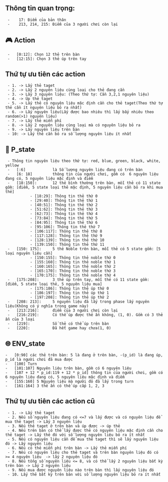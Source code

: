 ##  Thông tin quan trọng:
     -    17: Điểm của bản thân
     -    213, 214, 215: Điểm của 3 người chơi còn lại
     
## :video_game: Action
     -   [0:12]: Chọn 12 thẻ trên bàn
     -   [12:15]: Chọn 3 thẻ úp trên tay

## Thứ tự ưu tiên các action
     - 1. -> Lấy thẻ taget
     - 2. -> Lấy 2 nguyên liệu cùng loại cho thẻ đang cần
     - 3. -> Lấy 3 nguyên liệu: (Theo thứ tự: Cần 3,2,1 nguyên liệu)
     - 4. -> Úp thẻ taget
     - 5. -> Lấy thẻ có nguyên liệu mặc định cần cho thẻ taget(Theo thứ tự thẻ cần ít nguyên liệu bỏ ra nhất)
     - 6. -> Lấy nguyên liệu(Lấy được bao nhiêu thì lấy bấy nhiêu theo random(>1) nguyên liệu)
     - 7. -> Lấy thẻ miễn phí
     - 8. -> Lấy 2 nguyên liệu cùng loại mà có nguyên liệu bỏ ra
     - 9. -> Lấy nguyên liệu trên bàn
     - 10: -> Lấy thẻ cần bỏ ra số lượng nguyên liệu ít nhất


## :bust_in_silhouette: P_state
     - Thông tin nguyên liệu theo thứ tự: red, blue, green, black, white, yellow
     -   [:6]            là Số lượng nguyên liệu đang có trên bàn
     -   [6: 18]         thông tin của người chơi, gồm có  6 nguyên liệu đang có, 5 nguyên liệu mặc định và điểm
     -   [18:150]:       12 thẻ bình thường trên bàn, mỗi thẻ có 11 state gồm: [điểm, 5 state loại thẻ mặc định, 5 nguyên liệu cần bỏ ra khi mua thẻ]
               - [18:29]: Thông tin thẻ thứ 0
               - [29:40]: Thông tin thẻ thứ 1
               - [40:51]: Thông tin thẻ thứ 2
               - [51:62]: Thông tin thẻ thứ 3
               - [62:73]: Thông tin thẻ thứ 4
               - [73:84]: Thông tin thẻ thứ 5
               - [84:95]: Thông tin thẻ thứ 6
               - [95:106]: Thông tin thẻ thứ 7
               - [106:117]: Thông tin thẻ thứ 8
               - [117:128]: Thông tin thẻ thứ 9
               - [128:139]: Thông tin thẻ thứ 10
               - [139:150]: Thông tin thẻ thứ 11
     -   [150: 175]:     5 thẻ Noble trên bàn, mỗi thẻ có 5 state gồm: [5 loại nguyên liệu cần]
               - [150:155]: Thông tin thẻ noble thứ 0
               - [155:160]: Thông tin thẻ noble thứ 1
               - [160:165]: Thông tin thẻ noble thứ 2
               - [165:170]: Thông tin thẻ noble thứ 3
               - [170:175]: Thông tin thẻ noble thứ 4
     -   [175:208]:      3 thẻ úp trên tay, mỗi thẻ có 11 state gồm: [điểm, 5 state loại thẻ, 5 nguyên liệu mua]
               - [175:186]: Thông tin thẻ úp thứ 0
               - [186:197]: Thông tin thẻ úp thứ 1
               - [197:208]: Thông tin thẻ úp thứ 2
     -   [208: 213]:     5 nguyên liệu đã lấy trong phase lấy nguyên liệu(Không có ý nghĩa trong game này)
     -   [213:216]:      điểm của 3 người chơi còn lại
     -   [216:219]:      Có thể úp được thẻ ẩn không, (1, 0). Gồm có 3 thẻ ẩn của 3 loại
     -   [219]:          Số thẻ có thể úp trên bàn
     -   [220]:          Đã hết game hay chưa(1, 0)


     
## :globe_with_meridians: ENV_state
    -   [0:90] các thẻ trên bàn: 5 là đang ở trên bàn, -(p_id) là đang úp, p_id là người chơi đã mua được
    -   [100] Turn
    -   [101:107] Nguyên liệu trên bàn, gồm có 6 nguyên liệu
    -   [107 + 12 * p_id:119 + 12 * p_id] thông tin của người chơi, gồm có  6 nguyên liệu đang có, 5 nguyên liệu mặc định và điểm
    -   [155:160] 5 Nguyên liệu mà người đó đã lấy trong turn
    -   [161:164] 3 thẻ ẩn có thể úp cấp 1, 2, 3


## Thứ tự ưu tiên các action cũ
     - 1. -> Lấy thẻ taget
     - 2. Nếu số nguyên liệu đang có <=7 và lấy được và có nguyên liệu để mua thẻ taget -> Lấy 3 nguyên liệu
     - 3. Nếu thẻ taget ở trên bàn và úp được -> úp thẻ
     - 4. Nếu trên bàn có thể lấy được thẻ có nguyên liệu mặc định cần cho thẻ taget -> Lấy thẻ đó với số lượng nguyên liệu bỏ ra ít nhất
     - 5. Nếu có nguyên liệu cần để mua thẻ taget thì sẽ lấy nguyên liệu đó -> Lấy nguyên liệu
     - 6. Nếu có thẻ miễn phí trên bàn -> Lấy thẻ miễn phí
     - 7. Nếu có nguyên liệu cho thẻ taget và trên bàn nguyên liệu đó có >= 4 nguyên liệu  -> lấy 2 nguyên liệu đó
     - 8. Nếu tổng số nguyên liệu <= 8, và có thể lấy 2 nguyên liệu bất kỳ trên bàn -> Lấy 2 nguyên liệu
     - 9. Nếu mua được nguyên liệu nào trên bàn thì lấy nguyên liệu đó
     - 10. Lấy thẻ bất kỳ trên bàn với số lượng nguyên liệu bỏ ra ít nhất